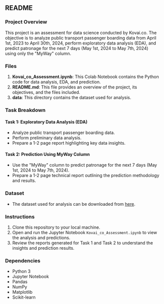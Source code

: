 ## README

### Project Overview

This project is an assessment for data science conducted by Kovai.co. The objective is to analyze public transport passenger boarding data from April 1st, 2023 to April 30th, 2024, perform exploratory data analysis (EDA), and predict patronage for the next 7 days (May 1st, 2024 to May 7th, 2024) using only the "MyWay" column.

### Files

1. **Kovai_co_Assessment.ipynb**: This Colab Notebook contains the Python code for data analysis, EDA, and prediction.
2. **README.md**: This file provides an overview of the project, its objectives, and the files included.
3. **data**: This directory contains the dataset used for analysis.

### Task Breakdown

#### Task 1: Exploratory Data Analysis (EDA)
- Analyze public transport passenger boarding data.
- Perform preliminary data analysis.
- Prepare a 1-2 page report highlighting key data insights.

#### Task 2: Prediction Using MyWay Column
- Use the "MyWay" column to predict patronage for the next 7 days (May 1st, 2024 to May 7th, 2024).
- Prepare a 1-2 page technical report outlining the prediction methodology and results.

### Dataset
- The dataset used for analysis can be downloaded from [here](https://www.data.act.gov.au/Transport/Daily-Public-Transport-Passenger-Boardings-By-Tick/aheu-gcpg/about_data).

### Instructions
1. Clone this repository to your local machine.
2. Open and run the Jupyter Notebook `Kovai_co_Assessment.ipynb` to view the analysis and predictions.
3. Review the reports generated for Task 1 and Task 2 to understand the insights and prediction results.

### Dependencies
- Python 3
- Jupyter Notebook
- Pandas
- NumPy
- Matplotlib
- Scikit-learn
